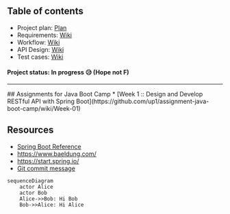 ## Table of contents

- Project plan: [Plan](https://github.com/l2D/assignment-java-boot-camp/projects/1)
- Requirements:  [Wiki](https://github.com/l2D/assignment-java-boot-camp/wiki/Analyze-requirements)
- Workflow: [Wiki](https://github.com/l2D/assignment-java-boot-camp/wiki/Workflow)
- API Design: [Wiki](https://github.com/l2D/assignment-java-boot-camp/wiki/API-Routes)
- Test cases: [Wiki](https://github.com/l2D/assignment-java-boot-camp/wiki/Test-cases)

#### Project status: In progress 😥 (Hope not F)

<hr>
## Assignments for Java Boot Camp
* [Week 1 :: Design and Develop RESTful API with Spring Boot](https://github.com/up1/assignment-java-boot-camp/wiki/Week-01)



## Resources
* [Spring Boot Reference](https://spring.io/projects/spring-boot)
* https://www.baeldung.com/ 
* https://start.spring.io/
* [Git commit message](https://www.conventionalcommits.org/en/v1.0.0/)



```mermaid
sequenceDiagram
    actor Alice
    actor Bob
    Alice->>Bob: Hi Bob
    Bob->>Alice: Hi Alice
```
